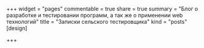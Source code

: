 +++
widget = "pages"
commentable = true
share = true
summary = "Блог о разработке и тестировании программ, а так же о применении web технологий"
title = "Записки сельского тестировщика"
kind = "posts"
[design]

+++

